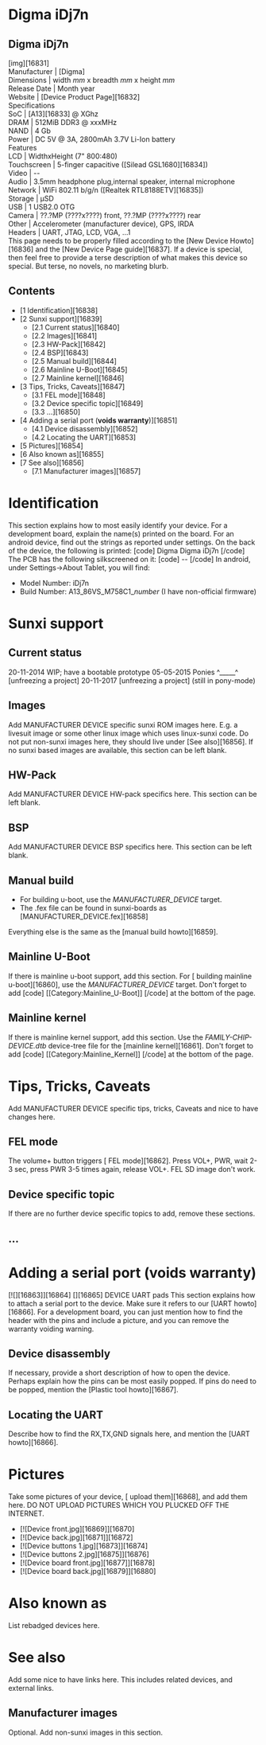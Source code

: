 # Digma iDj7n
Digma iDj7n  
---  
[img][16831]  
Manufacturer |  [Digma]   
Dimensions |  width _mm_ x breadth _mm_ x height _mm_  
Release Date |  Month year  
Website |  [Device Product Page][16832]  
Specifications   
SoC |  [A13][16833] @ XGhz   
DRAM |  512MiB DDR3 @ xxxMHz   
NAND |  4 Gb   
Power |  DC 5V @ 3A, 2800mAh 3.7V Li-Ion battery   
Features   
LCD |  WidthxHeight (7" 800:480)   
Touchscreen |  5-finger capacitive ([Silead GSL1680][16834])   
Video |  \--   
Audio |  3.5mm headphone plug,internal speaker, internal microphone   
Network |  WiFi 802.11 b/g/n ([Realtek RTL8188ETV][16835])   
Storage |  µSD   
USB |  1 USB2.0 OTG   
Camera |  ??.?MP (????x????) front, ??.?MP (????x????) rear   
Other |  Accelerometer (manufacturer device), GPS, IRDA   
Headers |  UART, JTAG, LCD, VGA, ...1   
This page needs to be properly filled according to the [New Device Howto][16836] and the [New Device Page guide][16837].
If a device is special, then feel free to provide a terse description of what makes this device so special. But terse, no novels, no marketing blurb.
## Contents
  * [1 Identification][16838]
  * [2 Sunxi support][16839]
    * [2.1 Current status][16840]
    * [2.2 Images][16841]
    * [2.3 HW-Pack][16842]
    * [2.4 BSP][16843]
    * [2.5 Manual build][16844]
    * [2.6 Mainline U-Boot][16845]
    * [2.7 Mainline kernel][16846]
  * [3 Tips, Tricks, Caveats][16847]
    * [3.1 FEL mode][16848]
    * [3.2 Device specific topic][16849]
    * [3.3 ...][16850]
  * [4 Adding a serial port (**voids warranty**)][16851]
    * [4.1 Device disassembly][16852]
    * [4.2 Locating the UART][16853]
  * [5 Pictures][16854]
  * [6 Also known as][16855]
  * [7 See also][16856]
    * [7.1 Manufacturer images][16857]

# Identification
This section explains how to most easily identify your device. For a development board, explain the name(s) printed on the board. For an android device, find out the strings as reported under settings.
On the back of the device, the following is printed: 
[code] 
    Digma
    Digma iDj7n
[/code]
The PCB has the following silkscreened on it: 
[code] 
    --
[/code]
In android, under Settings->About Tablet, you will find: 
  * Model Number: iDj7n
  * Build Number: A13_86VS_M758C1_*number* (I have non-official firmware)

# Sunxi support
## Current status
20-11-2014 WIP; have a bootable prototype 
05-05-2015 Ponies ^_____^ [unfreezing a project] 
20-11-2017 [unfreezing a project] (still in pony-mode) 
## Images
Add MANUFACTURER DEVICE specific sunxi ROM images here. E.g. a livesuit image or some other linux image which uses linux-sunxi code. Do not put non-sunxi images here, they should live under [See also][16856]. If no sunxi based images are available, this section can be left blank.
## HW-Pack
Add MANUFACTURER DEVICE HW-pack specifics here. This section can be left blank.
## BSP
Add MANUFACTURER DEVICE BSP specifics here. This section can be left blank.
## Manual build
  * For building u-boot, use the _MANUFACTURER_DEVICE_ target.
  * The .fex file can be found in sunxi-boards as [MANUFACTURER_DEVICE.fex][16858]

Everything else is the same as the [manual build howto][16859]. 
## Mainline U-Boot
If there is mainline u-boot support, add this section.
For [ building mainline u-boot][16860], use the _MANUFACTURER_DEVICE_ target. 
Don't forget to add 
[code]
    [[Category:Mainline_U-Boot]]
[/code]
at the bottom of the page.
## Mainline kernel
If there is mainline kernel support, add this section.
Use the _FAMILY-CHIP-DEVICE.dtb_ device-tree file for the [mainline kernel][16861]. 
Don't forget to add 
[code]
    [[Category:Mainline_Kernel]]
[/code]
at the bottom of the page.
# Tips, Tricks, Caveats
Add MANUFACTURER DEVICE specific tips, tricks, Caveats and nice to have changes here.
## FEL mode
The volume+ button triggers [ FEL mode][16862]. Press VOL+, PWR, wait 2-3 sec, press PWR 3-5 times again, release VOL+. 
FEL SD image don't work. 
## Device specific topic
If there are no further device specific topics to add, remove these sections.
## ...
# Adding a serial port (**voids warranty**)
[![][16863]][16864]
[][16865]
DEVICE UART pads
This section explains how to attach a serial port to the device. Make sure it refers to our [UART howto][16866]. For a development board, you can just mention how to find the header with the pins and include a picture, and you can remove the warranty voiding warning.
## Device disassembly
If necessary, provide a short description of how to open the device. Perhaps explain how the pins can be most easily popped. If pins do need to be popped, mention the [Plastic tool howto][16867].
## Locating the UART
Describe how to find the RX,TX,GND signals here, and mention the [UART howto][16866].
# Pictures
Take some pictures of your device, [ upload them][16868], and add them here. DO NOT UPLOAD PICTURES WHICH YOU PLUCKED OFF THE INTERNET.
  * [![Device front.jpg][16869]][16870]
  * [![Device back.jpg][16871]][16872]
  * [![Device buttons 1.jpg][16873]][16874]
  * [![Device buttons 2.jpg][16875]][16876]
  * [![Device board front.jpg][16877]][16878]
  * [![Device board back.jpg][16879]][16880]

# Also known as
List rebadged devices here.
# See also
Add some nice to have links here. This includes related devices, and external links.
## Manufacturer images
Optional. Add non-sunxi images in this section.
